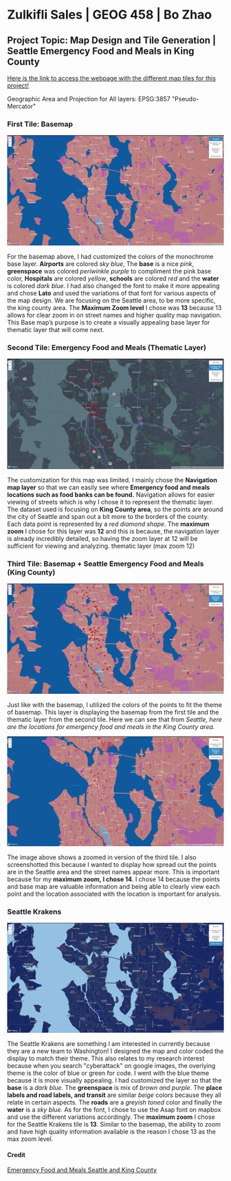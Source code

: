 # Zulkifli Sales | GEOG 458 | Bo Zhao 
## Project Topic: Map Design and Tile Generation | Seattle Emergency Food and Meals in King County

[Here is the link to access the webpage with the different map tiles for this project!](https://notzulkifli.github.io/map_design_tile_set/)

Geographic Area and Projection for All layers: EPSG:3857 "Pseudo-Mercator"

### First Tile: Basemap
![Basemap](img/Basemap-tile.PNG)

For the basemap above, I had customized the colors of the monochrome base layer. **Airports** are colored *sky blue*, The **base** is a nice *pink*, **greenspace** was colored *periwinkle purple* to compliment the pink base color, **Hospitals** are colored *yellow*, **schools** are colored *red* and the **water** is colored *dark blue*. I had also changed the font to make it more appealing and chose **Lato** and used the variations of that font for various aspects of the map design. We are focusing on the Seattle area, to be more specific, the king county area. The **Maximum Zoom level** I chose was **13** because 13 allows for clear zoom in on street names and higher quality map navigation. This Base map’s purpose is to create a visually appealing base layer for thematic layer that will come next.

### Second Tile: Emergency Food and Meals (Thematic Layer)
![Emergency Food and Meals](img/Thematiclayer-tile.PNG)

The customization for this map was limited. I mainly chose the **Navigation map layer** so that we can easily see where **Emergency food and meals locations such as food banks can be found.** Navigation allows for easier viewing of streets which is why I chose it to represent the thematic layer. The dataset used is focusing on **King County area**, so the points are around the city of Seattle and span out a bit more to the borders of the county. Each data point is represented by a *red diamond shape*. The **maximum zoom** I chose for this layer was **12** and this is because, the navigation layer is already incredibly detailed, so having the zoom layer at 12 will be sufficient for viewing and analyzing.
thematic layer (max zoom 12)

### Third Tile: Basemap + Seattle Emergency Food and Meals (King County)
![Basemap and Seattle Emergency foods and meals](img/BasemapEmergencyfood-tile.PNG)

Just like with the basemap, I utilized the colors of the points to fit the theme of basemap. This layer is displaying the basemap from the first tile and the thematic layer from the second tile. Here we can see that from *Seattle, here are the locations for emergency food and meals in the King County area.* 

![basemap and emergency food also](img/basemapemergencyfood2-tile.PNG)

The image above shows a zoomed in version of the third tile. I also screenshotted this because I wanted to display how spread out the points are in the Seattle area and the street names appear more. This is important because for my **maximum zoom, I chose 14**. I chose 14 because the points and base map are valuable information and being able to clearly view each point and the location associated with the location is important for analysis.


### Seattle Krakens

![Seattle Krakens](img/SeattleKrakens-tiles.PNG)

The Seattle Krakens are something I am interested in currently because they are a new team to Washington! I designed the map and color coded the display to match their theme. This also relates to my research interest because when you search "cyberattack" on google images, the overlying theme is the color of blue or green for code. I went with the blue theme because it is more visually appealing.
I had customized the layer so that the **base** is a *dark blue*. The **greenspace** is mix of *brown and purple*. The **place labels and road labels, and transit** are similar *beige* colors because they all relate in certain aspects. The **roads** are a *greyish toned* color and finally the **water** is a *sky blue.* As for the font, I chose to use the Asap font on mapbox and use the different variations accordingly. The **maximum zoom** I chose for the Seattle Krakens tile is **13**. Similar to the basemap, the ability to zoom and have high quality information available is the reason I chose 13 as the max zoom level.

#### Credit
[Emergency Food and Meals Seattle and King County](https://data.seattle.gov/Community/Emergency-Food-and-Meals-Seattle-and-King-County/kkzf-ntnu)

